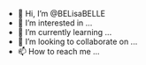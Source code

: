- 👋 Hi, I’m @BELisaBELLE
- 👀 I’m interested in ...
- 🌱 I’m currently learning ...
- 💞️ I’m looking to collaborate on ...
- 📫 How to reach me ...

<!---
BELisaBELLE/BELisaBELLE is a ✨ special ✨ repository because its `README.md` (this file) appears on your GitHub profile.
You can click the Preview link to take a look at your changes.
--->

